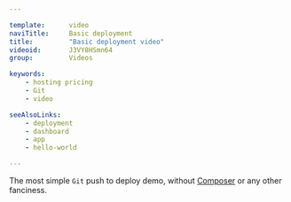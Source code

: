 ```yaml
---

template:      video
naviTitle:     Basic deployment
title:         "Basic deployment video"
videoid:       J3VY8HSmn64
group:         Videos

keywords:
    - hosting pricing
    - Git
    - video

seeAlsoLinks:
    - deployment
    - dashboard
    - app
    - hello-world

---
```


The most simple `Git` push to deploy demo, without [Composer](/composer) or any other fanciness.